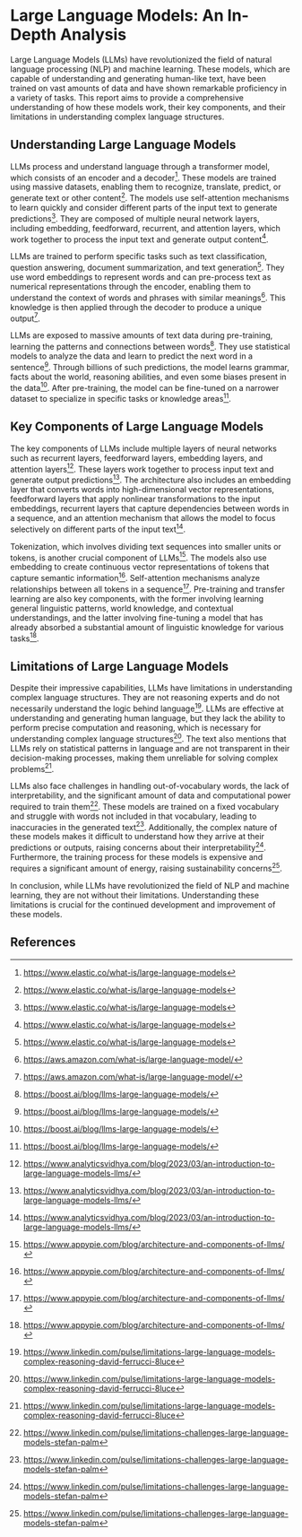 # Large Language Models: An In-Depth Analysis

Large Language Models (LLMs) have revolutionized the field of natural language processing (NLP) and machine learning. These models, which are capable of understanding and generating human-like text, have been trained on vast amounts of data and have shown remarkable proficiency in a variety of tasks. This report aims to provide a comprehensive understanding of how these models work, their key components, and their limitations in understanding complex language structures.

## Understanding Large Language Models

LLMs process and understand language through a transformer model, which consists of an encoder and a decoder[^1^]. These models are trained using massive datasets, enabling them to recognize, translate, predict, or generate text or other content[^1^]. The models use self-attention mechanisms to learn quickly and consider different parts of the input text to generate predictions[^1^]. They are composed of multiple neural network layers, including embedding, feedforward, recurrent, and attention layers, which work together to process the input text and generate output content[^1^].

LLMs are trained to perform specific tasks such as text classification, question answering, document summarization, and text generation[^1^]. They use word embeddings to represent words and can pre-process text as numerical representations through the encoder, enabling them to understand the context of words and phrases with similar meanings[^2^]. This knowledge is then applied through the decoder to produce a unique output[^2^].

LLMs are exposed to massive amounts of text data during pre-training, learning the patterns and connections between words[^4^]. They use statistical models to analyze the data and learn to predict the next word in a sentence[^4^]. Through billions of such predictions, the model learns grammar, facts about the world, reasoning abilities, and even some biases present in the data[^4^]. After pre-training, the model can be fine-tuned on a narrower dataset to specialize in specific tasks or knowledge areas[^4^].

## Key Components of Large Language Models

The key components of LLMs include multiple layers of neural networks such as recurrent layers, feedforward layers, embedding layers, and attention layers[^13^]. These layers work together to process input text and generate output predictions[^13^]. The architecture also includes an embedding layer that converts words into high-dimensional vector representations, feedforward layers that apply nonlinear transformations to the input embeddings, recurrent layers that capture dependencies between words in a sequence, and an attention mechanism that allows the model to focus selectively on different parts of the input text[^13^].

Tokenization, which involves dividing text sequences into smaller units or tokens, is another crucial component of LLMs[^14^]. The models also use embedding to create continuous vector representations of tokens that capture semantic information[^14^]. Self-attention mechanisms analyze relationships between all tokens in a sequence[^14^]. Pre-training and transfer learning are also key components, with the former involving learning general linguistic patterns, world knowledge, and contextual understandings, and the latter involving fine-tuning a model that has already absorbed a substantial amount of linguistic knowledge for various tasks[^14^].

## Limitations of Large Language Models

Despite their impressive capabilities, LLMs have limitations in understanding complex language structures. They are not reasoning experts and do not necessarily understand the logic behind language[^16^]. LLMs are effective at understanding and generating human language, but they lack the ability to perform precise computation and reasoning, which is necessary for understanding complex language structures[^16^]. The text also mentions that LLMs rely on statistical patterns in language and are not transparent in their decision-making processes, making them unreliable for solving complex problems[^16^].

LLMs also face challenges in handling out-of-vocabulary words, the lack of interpretability, and the significant amount of data and computational power required to train them[^19^]. These models are trained on a fixed vocabulary and struggle with words not included in that vocabulary, leading to inaccuracies in the generated text[^19^]. Additionally, the complex nature of these models makes it difficult to understand how they arrive at their predictions or outputs, raising concerns about their interpretability[^19^]. Furthermore, the training process for these models is expensive and requires a significant amount of energy, raising sustainability concerns[^19^].

In conclusion, while LLMs have revolutionized the field of NLP and machine learning, they are not without their limitations. Understanding these limitations is crucial for the continued development and improvement of these models.

## References

[^1^]: https://www.elastic.co/what-is/large-language-models
[^2^]: https://aws.amazon.com/what-is/large-language-model/
[^4^]: https://boost.ai/blog/llms-large-language-models/
[^13^]: https://www.analyticsvidhya.com/blog/2023/03/an-introduction-to-large-language-models-llms/
[^14^]: https://www.appypie.com/blog/architecture-and-components-of-llms/
[^16^]: https://www.linkedin.com/pulse/limitations-large-language-models-complex-reasoning-david-ferrucci-8luce
[^19^]: https://www.linkedin.com/pulse/limitations-challenges-large-language-models-stefan-palm
